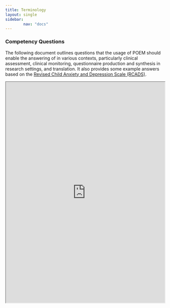 ```yaml
---
title: Terminology
layout: single
sidebar:
        nav: "docs"
---
```


### Competency Questions

The following document outlines questions that the usage of POEM should enable the answering of in various contexts, particularly clinical assessment, clinical monitoring, questionnaire production and synthesis in research settings, and translation. It also provides some example answers based on the [Revised Child Anxiety and Depression Scale (RCADS)](https://rcads.ucla.edu/).

<iframe width="100%" height="700" src="https://docs.google.com/document/d/e/2PACX-1vQ1PXDzr9JEOUZ5ZE2H8lMywyOZMc8wTfhqRmjn9zZGYPI817E1ENdFH8XXwYG-j_jeEyeTTz60Lite/pub?embedded=true"></iframe>
